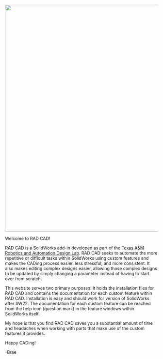 <p align="left">
  <img src="{{ base_url }}/demo-images/banner.png" width="750">
</p>

Welcome to RAD CAD! 

RAD CAD is a SolidWorks add-in developed as part of the [Texas A&M Robotics and Automation Design Lab]("https://rad.engr.tamu.edu/"). RAD CAD seeks to automate the more repetitive or difficult tasks within SolidWorks using custom features and makes the CADing process easier, less stressful, and more consistent. It also makes editing complex designs easier, allowing those complex designs to be updated by simply changing a parameter instead of having to start over from scratch.

This website serves two primary purposes: It holds the installation files for RAD CAD and contains the documentation for each custom feature within RAD CAD. Installation is easy and should work for version of SolidWorks after SW22. The documentation for each custom feature can be reached from the help icon (question mark) in the feature windows within SolidWorks itself.

My hope is that you find RAD CAD saves you a substantial amount of time and headaches when working with parts that make use of the custom features it provides.

​Happy CADing! 

-Brae